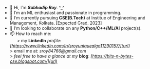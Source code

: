 - 👋 Hi, I’m _**Subhadip Roy**_. ^_^
- 👀 I’m an ML enthusiast and passionate in programming.
- 🌱 I’m currently pursuing **CSE(B.Tech)** at Institue of Engineering and Management, Kolkata. [Expected Grad. 2023]
- 💞️ I’m looking to collaborate on any **Python/C++/ML/AI** project(s).
- 📫 How to reach me:  
      &nbsp;&nbsp;&nbsp;&nbsp;&nbsp;&nbsp;> my **LinkedIn** _profile_: _[https://www.linkedin.com/in/sroyuniquealgo11290157/](url)_     
                    > email me at: _sroy84766@gmail.com_     
                    > _feel free to have a glance at my_ **blog**: _[https://bits-n-bytes-cse.blogspot.com/](url)_   
<!---
Subhadip11290157/Subhadip11290157 is a ✨ special ✨ repository because its `README.md` (this file) appears on your GitHub profile.
You can click the Preview link to take a look at your changes.
--->
